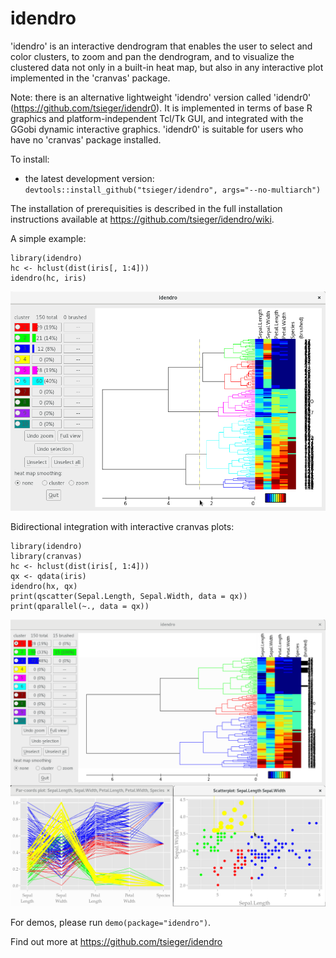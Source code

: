 # idendro

'idendro' is an interactive dendrogram that enables the user to select 
and color clusters, to zoom and pan the dendrogram, and to visualize 
the clustered data not only in a built-in heat map, but also in any
interactive plot implemented in the 'cranvas' package.

Note: there is an alternative lightweight 'idendro' version called
'idendr0' (https://github.com/tsieger/idendr0).  It is implemented in
terms of base R graphics and platform-independent Tcl/Tk GUI, and
integrated with the GGobi dynamic interactive graphics. 'idendr0' is
suitable for users who have no 'cranvas' package installed.

To install:

* the latest development version: 
  `devtools::install_github("tsieger/idendro", args="--no-multiarch")`

The installation of prerequisities is described in the full installation
instructions available at https://github.com/tsieger/idendro/wiki.

A simple example:

    library(idendro)
    hc <- hclust(dist(iris[, 1:4]))
    idendro(hc, iris)

![Example](/man/figures/idendro1.png?raw=true "Simple example.")

Bidirectional integration with interactive cranvas plots:

    library(idendro)
    library(cranvas)
    hc <- hclust(dist(iris[, 1:4]))
    qx <- qdata(iris)
    idendro(hx, qx)
    print(qscatter(Sepal.Length, Sepal.Width, data = qx))
    print(qparallel(~., data = qx))

![Example](/man/figures/idendro2.png?raw=true "Integration with cranvas.")

For demos, please run `demo(package="idendro")`.

Find out more at https://github.com/tsieger/idendro
